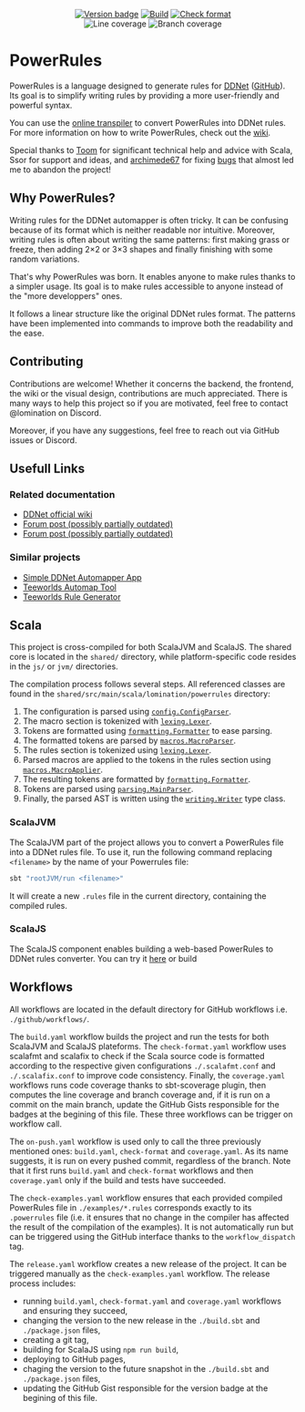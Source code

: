 <div align="center">

[![Version badge](https://img.shields.io/endpoint?url=https%3A%2F%2Fgist.githubusercontent.com%2Flomination%2F332a8f012e03423e217c300418f37718%2Fraw%2Fpowerrules-version-badge.json%3Fcachebust%3Ddkjflskjfldkf)](https://github.com/lomination/powerrules/releases/latest)
[![Build](https://img.shields.io/github/actions/workflow/status/lomination/powerrules/.github/workflows/build.yaml?branch=main)](https://github.com/lomination/powerrules/actions/workflows/build.yaml)
[![Check format](https://img.shields.io/github/actions/workflow/status/lomination/powerrules/.github/workflows/check-format.yaml?branch=main&label=check%20format)](https://github.com/lomination/powerrules/actions/workflows/check-format.yaml)
<br>
![Line coverage](https://img.shields.io/endpoint?url=https%3A%2F%2Fgist.githubusercontent.com%2Flomination%2F6d46d5386c81a9b73454731cbb5cc358%2Fraw%2Fpowerrules-line-coverage-badge.json%3Fcachebust%3Ddkjflskjfldkf)
![Branch coverage](https://img.shields.io/endpoint?url=https%3A%2F%2Fgist.githubusercontent.com%2Flomination%2F07f82f2d3ab43091376eb29126e2839c%2Fraw%2Fpowerrules-branch-coverage-badge.json%3Fcachebust%3Ddkjflskjfldkf)

</div>

# PowerRules

PowerRules is a language designed to generate rules for [DDNet](https://ddnet.org) ([GitHub](https://github.com/ddnet/ddnet)). Its goal is to simplify writing rules by providing a more user-friendly and powerful syntax.

You can use the [online transpiler](https://lomination.github.io/powerrules/) to convert PowerRules into DDNet rules. For more information on how to write PowerRules, check out the [wiki](https://github.com/lomination/powerrules/wiki).

Special thanks to [Toom](https://github.com/To-om) for significant technical help and advice with Scala, Ssor for support and ideas, and [archimede67](https://github.com/archimede67) for fixing [bugs](https://github.com/ddnet/ddnet/issues/8134) that almost led me to abandon the project!

## Why PowerRules?

Writing rules for the DDNet automapper is often tricky. It can be confusing because of its format which is neither readable nor intuitive. Moreover, writing rules is often about writing the same patterns: first making grass or freeze, then adding 2×2 or 3×3 shapes and finally finishing with some random variations.

That's why PowerRules was born. It enables anyone to make rules thanks to a simpler usage. Its goal is to make rules accessible to anyone instead of the "more developpers" ones.

It follows a linear structure like the original DDNet rules format. The patterns have been implemented into commands to improve both the readability and the ease.

## Contributing

Contributions are welcome! Whether it concerns the backend, the frontend, the wiki or the visual design, contributions are much appreciated. There is many ways to help this project so if you are motivated, feel free to contact @lomination on Discord.

Moreover, if you have any suggestions, feel free to reach out via GitHub issues or Discord.

## Usefull Links

### Related documentation

- [DDNet official wiki](https://wiki.ddnet.org/wiki/Automapper)
- [Forum post (possibly partially outdated)](https://forum.ddnet.org/viewtopic.php?t=2428)
- [Forum post (possibly partially outdated)](https://www.teeworlds.com/forum/viewtopic.php?pid=92492)

### Similar projects

- [Simple DDNet Automapper App](https://github.com/AssassinTee/SimpleDDNetAutomapper)
- [Teeworlds Automap Tool](https://github.com/ZonsaC/Teeworlds-Automapper)
- [Teeworlds Rule Generator](https://github.com/tw-tooling/tw-rule-generator)

## Scala

This project is cross-compiled for both ScalaJVM and ScalaJS. The shared core is located in the `shared/` directory, while platform-specific code resides in the `js/` or `jvm/` directories.

The compilation process follows several steps. All referenced classes are found in the `shared/src/main/scala/lomination/powerrules` directory:
1. The configuration is parsed using [`config.ConfigParser`](https://github.com/lomination/powerrules/blob/main/shared/src/main/scala/lomination/powerrules/config/ConfigParser.scala).
2. The macro section is tokenized with [`lexing.Lexer`](https://github.com/lomination/powerrules/blob/main/shared/src/main/scala/lomination/powerrules/lexing/Lexer.scala).
3. Tokens are formatted using [`formatting.Formatter`](https://github.com/lomination/powerrules/blob/main/shared/src/main/scala/lomination/powerrules/formatting/Formatter.scala) to ease parsing.
4. The formatted tokens are parsed by [`macros.MacroParser`](https://github.com/lomination/powerrules/blob/main/shared/src/main/scala/lomination/powerrules/macros/MacroParser.scala).
5. The rules section is tokenized using [`lexing.Lexer`](https://github.com/lomination/powerrules/blob/main/shared/src/main/scala/lomination/powerrules/lexing/Lexer.scala).
6. Parsed macros are applied to the tokens in the rules section using [`macros.MacroApplier`](https://github.com/lomination/powerrules/blob/main/shared/src/main/scala/lomination/powerrules/macros/MacroApplier.scala).
7. The resulting tokens are formatted by [`formatting.Formatter`](https://github.com/lomination/powerrules/blob/main/shared/src/main/scala/lomination/powerrules/formatting/Formatter.scala).
8. Tokens are parsed using [`parsing.MainParser`](https://github.com/lomination/powerrules/blob/main/shared/src/main/scala/lomination/powerrules/parsing/MainParser.scala).
9. Finally, the parsed AST is written using the [`writing.Writer`](https://github.com/lomination/powerrules/blob/main/shared/src/main/scala/lomination/powerrules/writing/Writer.scala) type class.

### ScalaJVM

The ScalaJVM part of the project allows you to convert a PowerRules file into a DDNet rules file. To use it, run the following command replacing `<filename>` by the name of your Powerrules file:

```bash
sbt "rootJVM/run <filename>"
```

It will create a new `.rules` file in the current directory, containing the compiled rules.

### ScalaJS

The ScalaJS component enables building a web-based PowerRules to DDNet rules converter. You can try it [here](https://lomination.github.io/powerrules/) or build

## Workflows

All workflows are located in the default directory for GitHub workflows i.e. `./github/workflows/`.

The `build.yaml` workflow builds the project and run the tests for both ScalaJVM and ScalaJS plateforms. The `check-format.yaml` workflow uses scalafmt and scalafix to check if the Scala source code is formatted according to the respective given configurations `./.scalafmt.conf` and `./.scalafix.conf` to improve code consistency. Finally, the `coverage.yaml` workflows runs code coverage thanks to sbt-scoverage plugin, then computes the line coverage and branch coverage and, if it is run on a commit on the main branch, update the GitHub Gists responsible for the badges at the begining of this file. These three workflows can be trigger on workflow call.

The `on-push.yaml` workflow is used only to call the three previously mentioned ones: `build.yaml`, `check-format` and `coverage.yaml`. As its name suggests, it is run on every pushed commit, regardless of the branch. Note that it first runs `build.yaml` and `check-format` workflows and then `coverage.yaml` only if the build and tests have succeeded.

The `check-examples.yaml` workflow ensures that each provided compiled PowerRules file in `./examples/*.rules` corresponds exactly to its `.powerrules` file (i.e. it ensures that no change in the compiler has affected the result of the compilation of the examples). It is not automatically run but can be triggered using the GitHub interface thanks to the `workflow_dispatch` tag.

The `release.yaml` workflow creates a new release of the project. It can be triggered manually as the `check-examples.yaml` workflow. The release process includes:
- running `build.yaml`, `check-format.yaml` and `coverage.yaml` workflows and ensuring they succeed,
- changing the version to the new release in the `./build.sbt` and `./package.json` files,
- creating a git tag,
- building for ScalaJS using `npm run build`,
- deploying to GitHub pages,
- chaging the version to the future snapshot in the `./build.sbt` and `./package.json` files,
- updating the GitHub Gist responsible for the version badge at the begining of this file.
